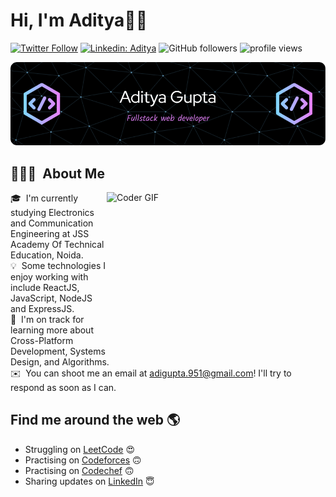 # Hi, I'm Aditya👋🏾 

[![Twitter Follow](https://img.shields.io/twitter/follow/Adigupta951?label=Follow)](https://twitter.com/intent/follow?screen_name=Adigupta951)
[![Linkedin: Aditya](https://img.shields.io/badge/-Aditya-blue?style=flat-square&logo=Linkedin&logoColor=white&link=https://www.linkedin.com/in/aditya-gupta-a419a9215/)](https://www.linkedin.com/in/aditya-gupta-a419a9215/)
![GitHub followers](https://img.shields.io/github/followers/impulseadi?label=Follow&style=social)
<img alt = "profile views" src="https://komarev.com/ghpvc/?username=impulseadi&color=brightgreen">  

![Header](./header.png)

## 👨🏻‍💻 &nbsp;About Me

<img alt="Coder GIF" height=250 width=350 src="https://cdn.dribbble.com/users/730703/screenshots/6581243/avento.gif" align="right"/>

🎓 &nbsp;I'm currently studying Electronics and Communication Engineering at JSS Academy Of Technical Education, Noida.\
💡 &nbsp;Some technologies I enjoy working with include ReactJS, JavaScript, NodeJS and ExpressJS.\
🌱 &nbsp;I'm on track for learning more about Cross-Platform Development, Systems Design, and Algorithms.\
✉️ &nbsp;You can shoot me an email at adigupta.951@gmail.com! I'll try to respond as soon as I can.



## Find me around the web 🌎 <a href="https://www.linkedin.com/in/aditya-gupta-a419a9215/"></a>

- Struggling on <a href="https://www.leetcode.com/impulseadi/">LeetCode</a> 😍
- Practising on <a href="https://www.codeforces.com/profile/impulseadi/">Codeforces</a> 🙃
-  Practising on <a href="https://www.codechef.com/users/impulseadi09">Codechef</a> 🙃
- Sharing updates on <a href="https://www.linkedin.com/in/aditya-gupta-a419a9215/">LinkedIn</a> 😇

